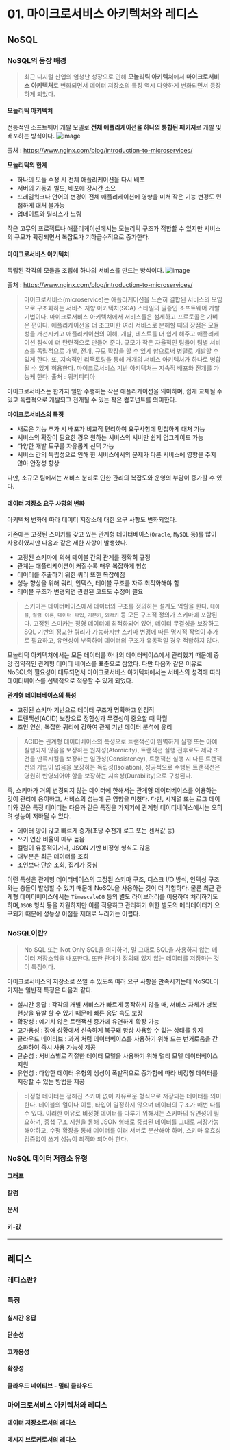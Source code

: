 # 01. 마이크로서비스 아키텍처와 레디스

## NoSQL
### NoSQL의 등장 배경
>최근 디지털 산업의 엄청난 성장으로 인해 **모놀리틱 아키텍처**에서 **마이크로서비스 아키텍처**로 변화되면서 데이터 저장소의 특징 역시 다양하게 변화되면서 등장하게 되었다.

#### 모놑리틱 아키텍처
전통적인 소프트웨어 개발 모델로 **전체 애플리케이션을 하나의 통합된 패키지**로 개발 및 배포하는 방식이다.
![image](https://github.com/user-attachments/assets/e70d04be-c7b0-40fc-bfa7-49667c000bf3)

출처 : https://www.nginx.com/blog/introduction-to-microservices/

**모놀리틱의 한계**
- 하나의 모듈 수정 시 전체 애플리케이션을 다시 배포
- 서버의 기동과 빌드, 배포에 장시간 소요
- 프레임워크나 언어의 변경이 전체 애플리케이션에 영향을 미쳐 작은 기능 변경도 민첩하게 대처 불가능
- 업데이트와 릴리스가 느림

작은 고무의 프로젝트나 애플리케이션에서는 모놀리틱 구조가 적합할 수 있지만 서비스의 규모가 확장되면서 복잡도가 기하급수적으로 증가한다.

#### 마이크로서비스 아키텍처
독립된 각각의 모듈을 조립해 하나의 서비스를 만드는 방식이다.
![image](https://github.com/user-attachments/assets/5987ba4d-58dd-4efe-a491-10ef855b6538)

출처 : https://www.nginx.com/blog/introduction-to-microservices/

>마이크로서비스(microservice)는 애플리케이션을 느슨히 결합된 서비스의 모임으로 구조화하는 서비스 지향 아키텍처(SOA) 스타일의 일종인 소프트웨어 개발 기법이다. 마이크로서비스 아키텍처에서 서비스들은 섬세하고 프로토콜은 가벼운 편이다. 애플리케이션을 더 조그마한 여러 서비스로 분해할 때의 장점은 모듈성을 개선시키고 애플리케이션의 이해, 개발, 테스트를 더 쉽게 해주고 애플리케이션 침식에 더 탄련적으로 만들어 준다. 규모가 작은 자율적인 팀들이 팀별 서비스를 독립적으로 개발, 전개, 규모 확장을 할 수 있게 함으로써 병렬로 개발할 수 있게 한다. 또, 지속적인 리팩토링을 통해 개개의 서비스 아키텍처가 하나로 병합될 수 있게 허용한다. 마이크로서비스 기반 아키텍처는 지속적 배포와 전개를 가능케 한다. 출처 : 위키피디아

마이크로서비스는 한가지 일만 수행하는 작은 애플리케이션을 의미하며, 쉽게 교체될 수 있고 독립적으로 개발되고 전개될 수 있는 작은 컴포넌트를 의미한다.

**마이크로서비스의 특징**
- 새로운 기능 추가 시 배포가 비교적 편리하여 요구사항에 민첩하게 대처 가능
- 서비스의 확장이 필요한 경우 원하는 서비스의 서버만 쉽게 업그레이드 가능
- 다양한 개발 도구를 자유롭게 선택 가능
- 서비스 간의 독립성으로 인해 한 서비스에서의 문제가 다른 서비스에 영향을 주지 않아 안정성 향상

다만, 소규모 팀에서는 서비스 분리로 인한 관리의 복잡도와 운영의 부담이 증가할 수 있다.

#### 데이터 저장소 요구 사항의 변화
아키텍처 변화에 따라 데이터 저장소에 대한 요구 사항도 변화되었다.

기존에는 고정된 스미카를 갖고 있는 관계형 데이터베이스(`Oracle`, `MySQL` 등)를 많이 사용하였지만 다음과 같은 제한 사항이 발생했다.
- 고정된 스키마에 의해 테이블 간의 관계를 정확히 규정
- 관계는 애플리케이션이 커질수록 매우 복잡하게 형성
- 데이터를 추출하기 위한 쿼리 또한 복잡해짐
- 성능 향상을 위해 쿼리, 인덱스, 테이블 구조를 자주 최적화해야 함
- 테이블 구조가 변경되면 관련된 코드도 수정이 필요

>스키마는 데이터베이스에서 데이터의 구조를 정의하는 설계도 역할을 한다. `테이블`, `컬럼 이름`, `데이터 타입`, `기본키`, `외래키` 등 모든 구조적 정의가 스키마에 포함된다. 고정된 스미카는 정형 데이터에 최적화되어 있어, 데이터 무결성을 보장하고 SQL 기반의 정교한 쿼리가 가능하지만 스키마 변경에 따른 명시적 작업이 추가로 필요하고, 유연성이 부족하여 데이터의 구조가 유동적일 경우 적합하지 않다.

모놀리틱 아키텍처에서는 모든 데이터를 하나의 데이터베이스에서 관리했기 때문에 중앙 집약적인 관계형 데이터 베이스를 표준으로 삼았다. 다만 다음과 같은 이유로 NoSQL의 필요성이 대두되면서 마이크로서비스 아키텍처에서는 서비스의 성격에 따라 데이터베이스를 선택적으로 적용할 수 있게 되었다.

**관계형 데이터베이스의 특성**
- 고정된 스키마 기반으로 데이터 구조가 명확하고 안정적
- 트랜잭션(ACID) 보장으로 정합성과 무결성이 중요할 때 탁월
- 조인 연산, 복잡한 쿼리에 강하여 관계 기반 데이터 분석에 유리

>ACID는 관계형 데이터베이스의 특성으로 트랜잭션이 완벽하게 실행 또는 아예 실행되지 않음을 보장하는 원자성(Atomicity), 트랜잭션 실행 전후로도 제약 조건을 만족시킴을 보장하는 일관성(Consistency), 트랜잭션 실행 시 다른 트랜잭션의 개입이 없음을 보장하는 독립성(Isolation), 성공적으로 수행된 트랜잭션은 영원히 반영되어야 함을 보장하는 지속성(Durability)으로 구성된다.

즉, 스키마가 거의 변경되지 않는 데이터에 한해서는 관계형 데이터베이스를 이용하는 것이 관리에 용이하고, 서비스의 성능에 큰 영향을 미쳤다. 다만, 시계열 또는 로그 데이터와 같은 특정 데이터는 다음과 같은 특징을 가지기에 관계형 데이터베이스에서는 오히려 성능이 저하될 수 있다.
- 데이터 양이 많고 빠르게 증가(초당 수천개 로그 또는 센서값 등)
- 쓰기 연산 비율이 매우 높음
- 컬럼이 유동적이거나, JSON 기반 비정형 형식도 많음
- 대부분은 최근 데이터를 조회
- 조인보다 단순 조회, 집계가 중심

이런 특성은 관계형 데이터베이스의 고정된 스키마 구조, 디스크 I/O 방식, 인덱싱 구조와는 충돌이 발생할 수 있기 때문에 NoSQL을 사용하는 것이 더 적합하다. 물론 최근 관계형 데이터베이스에서는 `TimescaleDB` 등의 별도 라이브러리를 이용하여 처리하기도 하며,`JSOB` 형식 등을 지원하지만 이를 적용하고 관리하기 위한 별도의 메타데이터가 요구되기 때문에 성능상 이점을 제대로 누리기는 어렵다.

### NoSQL이란?
>No SQL 또는 Not Only SQL을 의미하며, 말 그대로 SQL을 사용하지 않는 데이터 저장소임을 내포한다. 또한 관계가 정의돼 있지 않는 데이터를 저장하는 것이 특징이다.

마이크로서비스의 저장소로 쓰일 수 있도록 여러 요구 사항을 만족시키는데 NoSQL이 가지는 일반적 특정은 다음과 같다.
- 실시간 응답 : 각각의 개별 서비스가 빠르게 동작하지 않을 때, 서비스 자체가 병복 현상을 유발 할 수 있기 때문에 빠른 응답 속도 보장
- 확장성 : 예기치 않은 트랜잭션 증가에 유연하게 확장 가능
- 고가용성 : 장애 상황에서 신속하게 복구돼 항상 사용할 수 있는 상태를 유지
- 클라우드 네이티브 : 과거 처럼 데이터베이스를 사용하기 위해 드는 번거로움을 간소화하여 즉시 사용 가능성 제공
- 단순성 : 서비스별로 적절한 데이터 모델을 사용하기 위해 멀티 모델 데이터베이스 지원
- 유연성 : 다양한 데이터 유형의 생성이 폭발적으로 증가함에 따라 비정형 데이터를 저장할 수 있는 방법을 제공

>비정형 데이터는 정해진 스카마 없이 자유로운 형식으로 저장되는 데이터를 의미한다. 테이블의 열이나 이름, 타입이 일정하지 않으며 데이터의 구조가 매번 다를 수 있다. 이러한 이유로 비정형 데이터를 다루기 위해서는 스키마의 유연성이 필요하며, 중첩 구조 지원을 통해 JSON 형태로 중첩된 데이터를 그대로 저장가능 해야하고, 수평 확장을 통해 데이터를 여러 서버로 분산해야 하며, 스키마 유효성 검증없이 쓰기 성능이 최적화 되어야 한다.

### NoSQL 데이터 저장소 유형
#### 그래프
#### 칼럼
#### 문서
#### 키-값

---

## 레디스

### 레디스란?

### 특징
#### 실시간 응답
#### 단순성
#### 고가용성
#### 확장성
#### 클라우드 네이티브 - 멀티 클라우드

### 마이크로서비스 아키텍처와 레디스
#### 데이터 저장소로서의 레디스
#### 메시지 브로커로서의 레디스
